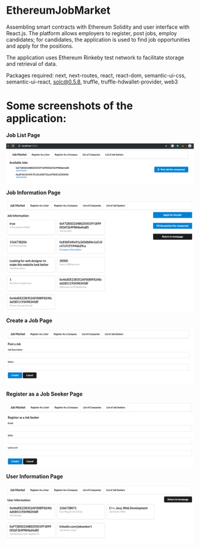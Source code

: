 # EthereumJobMarket
Assembling smart contracts with Ethereum Solidity and user interface with React.js.
The platform allows employers to register, post jobs, employ candidates; 
for candidates, the application is used to find job opportunities and apply for the positions. 

The application uses Ethereum Rinkeby test network to facilitate storage and retrieval of data.

Packages required: next, next-routes, react, react-dom, semantic-ui-css, semantic-ui-react, solc@0.5.8, truffle, truffle-hdwallet-provider, web3

# Some screenshots of the application:

**Job List Page**

![joblist](/screenshots/joblist.png)

**Job Information Page**

![jobinfo](/screenshots/jobinfo.png)

**Create a Job Page**

![newjob](/screenshots/newjob.png)

**Register as a Job Seeker Page**

![registerjobcandidate](/screenshots/registerjobcandidate.png)

**User Information Page**

![userinfo](/screenshots/userinfo.png)
